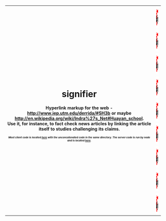 <table border="0" cellpadding="0" cellspacing="0" frame="void" width="100%">
<colgroup>
<col class="one" border="0">
<col class="two" border="0" align="right">
</colgroup>
<tr>
<th rowspan="9">
<h1>signifier</h1>

<p>Hyperlink markup for the web - 
<a href="http://www.iep.utm.edu/derrida/#SH3b">http://www.iep.utm.edu/derrida/#SH3b</a>
or maybe 
<a href="http://en.wikipedia.org/wiki/Indra%27s_Net#Huayan_school">http://en.wikipedia.org/wiki/Indra%27s_Net#Huayan_school</a>. <br>
Use it, for instance, to fact check news articles by linking the article itself to studies challenging its claims.</p>
<p style="font-size:8px;">
<em>
Most client code is located <a href="https://github.com/elju/signifier/blob/master/extension/content-script/signifier.coffee">here</a> with the unconcatenated code in the same directory. The server code is run by node and is located <a href="https://github.com/elju/signifier/blob/master/server/server.coffee">here</a>.</em></p>
</th>
<td>
<img src="https://github.com/elju/signifier/raw/master/extension/images/icon.png" width="120px" height="70px" align="right">
</td>
</tr>
<tr>
<td>
<img src="https://github.com/elju/signifier/raw/master/extension/images/icon.png" width="84px" height="70px" align="right">
</td>
</tr>
<tr>
<td>
<img src="https://github.com/elju/signifier/raw/master/extension/images/icon.png" width="84px" height="70px" align="right">
</td>
</tr>
<tr>
<td>
<img src="https://github.com/elju/signifier/raw/master/extension/images/icon.png" width="84px" height="70px" align="right">
</td>
</tr>
<tr>
<td>
<img src="https://github.com/elju/signifier/raw/master/extension/images/icon.png" width="84px" height="70px" align="right">
</td>
</tr>
<tr>
<td>
<img src="https://github.com/elju/signifier/raw/master/extension/images/icon.png" width="84px" height="70px" align="right">
</td>
</tr>
<tr>
<td>
<img src="https://github.com/elju/signifier/raw/master/extension/images/icon.png" width="84px" height="70px" align="right">
</td>
</tr>
<tr>
<td>
<img src="https://github.com/elju/signifier/raw/master/extension/images/icon.png" width="84px" height="70px" align="right">
</td>
</tr>
<tr>
<td>
<img src="https://github.com/elju/signifier/raw/master/extension/images/icon.png" width="84px" height="70px" align="right">
</td>
</tr>
</table>
